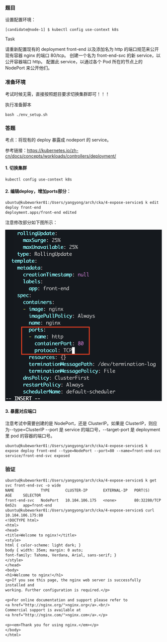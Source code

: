 ### 题目

设置配置环境：

    [candidate@node-1] $ kubectl config use-context k8s

Task

请重新配置现有的 deployment front-end 以及添加名为 http 的端口规范来公开现有容器 nginx 的端口 80/tcp。
创建一个名为 front-end-svc 的新 service，以公开容器端口 http。
配置此 service，以通过各个 Pod 所在的节点上的 NodePort 来公开他们。

### 准备环境

考试时候无需，直接按照题目要求切换集群即可！！！

执行准备脚本

    bash ./env_setup.sh

### 答题

考点：将现有的 deploy 暴露成 nodeport 的 service。

参考链接：https://kubernetes.io/zh-cn/docs/concepts/workloads/controllers/deployment/

#### 1. 切换集群

    kubectl config use-context k8s

#### 2. 编辑deploy，增加ports部分：

```
ubuntu@kubeworker01:/Users/yangyong/arch/cka/4-expose-service$ k edit deploy front-end
deployment.apps/front-end edited
```

注意修改部分如下图所示：

![](4-1.png)

#### 3. 暴露对应端口

注意考试中需要创建的是 NodePort，还是 ClusterIP。如果是 ClusterIP，则应为--type=ClusterIP
--port 是 service 的端口号，--target-port 是 deployment 里 pod 的容器的端口号。

```
ubuntu@kubeworker01:/Users/yangyong/arch/cka/4-expose-service$ k expose deploy front-end --type=NodePort --port=80 --name=front-end-svc
service/front-end-svc exposed
```

### 验证

```
ubuntu@kubeworker01:/Users/yangyong/arch/cka/4-expose-service$ k get svc front-end-svc -o wide
NAME            TYPE       CLUSTER-IP       EXTERNAL-IP   PORT(S)        AGE     SELECTOR
front-end-svc   NodePort   10.104.106.175   <none>        80:32280/TCP   6m52s   app=front-end
ubuntu@kubeworker01:/Users/yangyong/arch/cka/4-expose-service$ curl 10.104.106.175:80
<!DOCTYPE html>
<html>
<head>
<title>Welcome to nginx!</title>
<style>
html { color-scheme: light dark; }
body { width: 35em; margin: 0 auto;
font-family: Tahoma, Verdana, Arial, sans-serif; }
</style>
</head>
<body>
<h1>Welcome to nginx!</h1>
<p>If you see this page, the nginx web server is successfully installed and
working. Further configuration is required.</p>

<p>For online documentation and support please refer to
<a href="http://nginx.org/">nginx.org</a>.<br/>
Commercial support is available at
<a href="http://nginx.com/">nginx.com</a>.</p>

<p><em>Thank you for using nginx.</em></p>
</body>
</html>
```